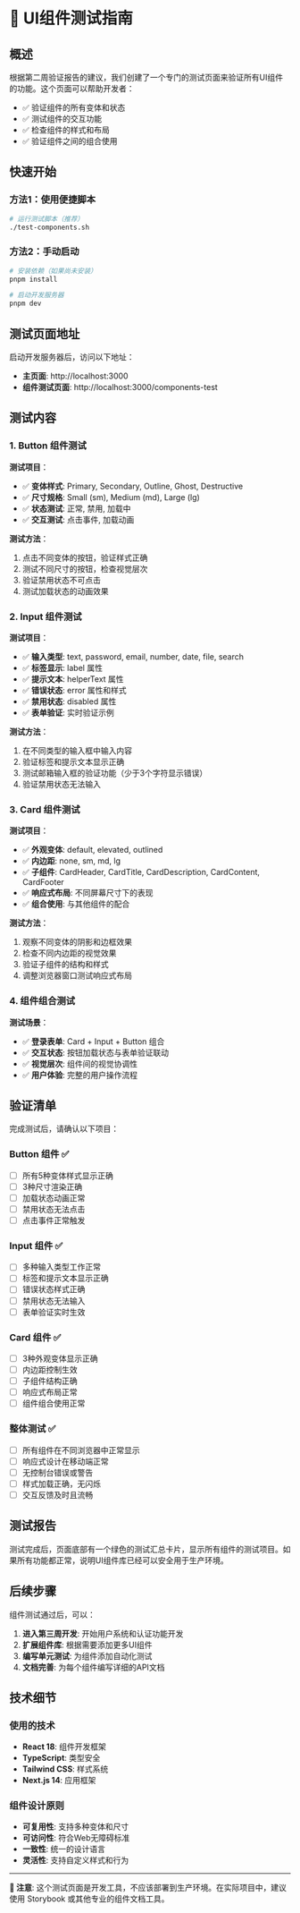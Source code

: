 # 🧪 UI组件测试指南

## 概述

根据第二周验证报告的建议，我们创建了一个专门的测试页面来验证所有UI组件的功能。这个页面可以帮助开发者：

- ✅ 验证组件的所有变体和状态
- ✅ 测试组件的交互功能
- ✅ 检查组件的样式和布局
- ✅ 验证组件之间的组合使用

## 快速开始

### 方法1：使用便捷脚本

```bash
# 运行测试脚本（推荐）
./test-components.sh
```

### 方法2：手动启动

```bash
# 安装依赖（如果尚未安装）
pnpm install

# 启动开发服务器
pnpm dev
```

## 测试页面地址

启动开发服务器后，访问以下地址：

- **主页面**: http://localhost:3000
- **组件测试页面**: http://localhost:3000/components-test

## 测试内容

### 1. Button 组件测试

**测试项目**：
- ✅ **变体样式**: Primary, Secondary, Outline, Ghost, Destructive
- ✅ **尺寸规格**: Small (sm), Medium (md), Large (lg)
- ✅ **状态测试**: 正常, 禁用, 加载中
- ✅ **交互测试**: 点击事件, 加载动画

**测试方法**：
1. 点击不同变体的按钮，验证样式正确
2. 测试不同尺寸的按钮，检查视觉层次
3. 验证禁用状态不可点击
4. 测试加载状态的动画效果

### 2. Input 组件测试

**测试项目**：
- ✅ **输入类型**: text, password, email, number, date, file, search
- ✅ **标签显示**: label 属性
- ✅ **提示文本**: helperText 属性
- ✅ **错误状态**: error 属性和样式
- ✅ **禁用状态**: disabled 属性
- ✅ **表单验证**: 实时验证示例

**测试方法**：
1. 在不同类型的输入框中输入内容
2. 验证标签和提示文本显示正确
3. 测试邮箱输入框的验证功能（少于3个字符显示错误）
4. 验证禁用状态无法输入

### 3. Card 组件测试

**测试项目**：
- ✅ **外观变体**: default, elevated, outlined
- ✅ **内边距**: none, sm, md, lg
- ✅ **子组件**: CardHeader, CardTitle, CardDescription, CardContent, CardFooter
- ✅ **响应式布局**: 不同屏幕尺寸下的表现
- ✅ **组合使用**: 与其他组件的配合

**测试方法**：
1. 观察不同变体的阴影和边框效果
2. 检查不同内边距的视觉效果
3. 验证子组件的结构和样式
4. 调整浏览器窗口测试响应式布局

### 4. 组件组合测试

**测试场景**：
- ✅ **登录表单**: Card + Input + Button 组合
- ✅ **交互状态**: 按钮加载状态与表单验证联动
- ✅ **视觉层次**: 组件间的视觉协调性
- ✅ **用户体验**: 完整的用户操作流程

## 验证清单

完成测试后，请确认以下项目：

### Button 组件 ✅
- [ ] 所有5种变体样式显示正确
- [ ] 3种尺寸渲染正确
- [ ] 加载状态动画正常
- [ ] 禁用状态无法点击
- [ ] 点击事件正常触发

### Input 组件 ✅
- [ ] 多种输入类型工作正常
- [ ] 标签和提示文本显示正确
- [ ] 错误状态样式正确
- [ ] 禁用状态无法输入
- [ ] 表单验证实时生效

### Card 组件 ✅
- [ ] 3种外观变体显示正确
- [ ] 内边距控制生效
- [ ] 子组件结构正确
- [ ] 响应式布局正常
- [ ] 组件组合使用正常

### 整体测试 ✅
- [ ] 所有组件在不同浏览器中正常显示
- [ ] 响应式设计在移动端正常
- [ ] 无控制台错误或警告
- [ ] 样式加载正确，无闪烁
- [ ] 交互反馈及时且流畅

## 测试报告

测试完成后，页面底部有一个绿色的测试汇总卡片，显示所有组件的测试项目。如果所有功能都正常，说明UI组件库已经可以安全用于生产环境。

## 后续步骤

组件测试通过后，可以：

1. **进入第三周开发**: 开始用户系统和认证功能开发
2. **扩展组件库**: 根据需要添加更多UI组件
3. **编写单元测试**: 为组件添加自动化测试
4. **文档完善**: 为每个组件编写详细的API文档

## 技术细节

### 使用的技术
- **React 18**: 组件开发框架
- **TypeScript**: 类型安全
- **Tailwind CSS**: 样式系统
- **Next.js 14**: 应用框架

### 组件设计原则
- **可复用性**: 支持多种变体和尺寸
- **可访问性**: 符合Web无障碍标准
- **一致性**: 统一的设计语言
- **灵活性**: 支持自定义样式和行为

---

**📝 注意**: 这个测试页面是开发工具，不应该部署到生产环境。在实际项目中，建议使用 Storybook 或其他专业的组件文档工具。 